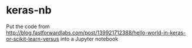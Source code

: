 # keras-nb
Put the code from http://blog.fastforwardlabs.com/post/139921712388/hello-world-in-keras-or-scikit-learn-versus into a Jupyter notebook
